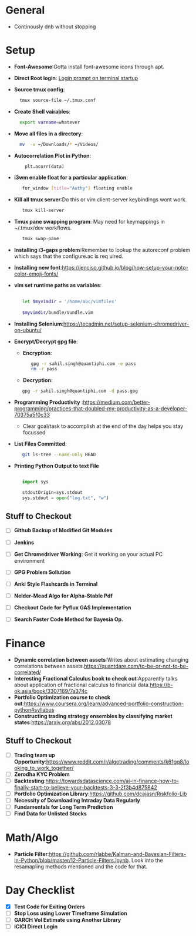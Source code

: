 # General

+ Continously dnb without stopping



# Setup

- **Font-Awesome**:Gotta install font-awesome icons through apt.

- **Direct Root login**: [Login prompt on terminal startup](https://superuser.com/questions/591321/execute-a-command-every-time-terminal-is-open)

- **Source tmux config**:
  ```bash
	tmux source-file ~/.tmux.conf
  ```
- **Create Shell vairables**:
  ```bash
	export varname=whatever
  ```
- **Move all files in a directory**:
  ```bash
	mv  -v ~/Downloads/* ~/Videos/
  ```

- **Autocorrelation Plot in Python**:
  ```python
      plt.acorr(data)
  ```
- **i3wm enable float for a particular application**:
   
  ```bash
     for_window [title="Authy"] floating enable
  ```
- **Kill all tmux server**:Do this or vim client-server keybindings wont work. 

  ```bash
     tmux kill-server
  ```
- **Tmux pane swapping program**: May need for keymappings in ~/.tmux/dev workflows.

  ```bash
     tmux swap-pane 
  ```
- **Installing i3-gaps problem**:Remember to lookup the autoreconf problem which says that the configure.ac is req  uired. 

- **Installing new font**:<https://jenciso.github.io/blog/how-setup-your-noto-color-emoji-fonts/>

- **vim set runtime paths as variables**:
  ```bash
     
     let $myvimdir = '/home/abc/vimfiles'
     
     $myvimdir/bundle/Vundle.vim
  ```
- **Installing Selenium**:<https://tecadmin.net/setup-selenium-chromedriver-on-ubuntu/>

- **Encrypt/Decrypt gpg file**:
  - **Encryption**:
    ```bash
       gpg -r sahil.singh@quantiphi.com -e pass
       rm -r pass
    ```
  - **Decryption**:
   ```bash
      gpg -r sahil.singh@quantiphi.com -d pass.gpg
   ```

- **Programming Productivity** :<https://medium.com/better-programming/practices-that-doubled-my-productivity-as-a-developer-70375a5f0c33>
  - Clear goal/task to accomplish at the end of the day helps you stay focussed

- **List Files Committed**: 
  ```bash
     git ls-tree --name-only HEAD
  ```
- **Printing Python Output to text File**

  ```python

     import sys 

     stdoutOrigin=sys.stdout 
     sys.stdout = open("log.txt", "w")
  ``` 
## Stuff to Checkout

- [ ] **Github Backup of Modified Git Modules**
- [ ] **Jenkins**
- [ ] **Get Chromedriver Working**: Get it working on your actual PC environment  
- [ ] **GPG Problem Sollution**
- [ ] **Anki Style Flashcards in Terminal**
- [ ] **Nelder-Mead Algo for Alpha-Stable Pdf** 
- [ ] **Checkout Code for Pyflux GAS Implementation** 
- [ ] **Search Faster Code Method for Bayesia Op.**


# Finance

- **Dynamic correlation between assets**:Writes about estimating changing correlations between assets.<https://quantdare.com/to-be-or-not-to-be-correlated/>
- **Interesting Fractional Calculus book to check out**:Apparently talks about application of fractional calculus to financial data.<https://b-ok.asia/book/3307169/7a374c>
- **Portfolio Optimization course to check out**:<https://www.coursera.org/learn/advanced-portfolio-construction-python#syllabus>
- **Constructing trading strategy ensembles by classifying market states**:<https://arxiv.org/abs/2012.03078>

## Stuff to Checkout

- [ ] **Trading team up Opportunity**:<https://www.reddit.com/r/algotrading/comments/k61gq8/looking_to_work_together/>
- [ ] **Zerodha KYC Problem**
- [ ] **Backtesting**:<https://towardsdatascience.com/ai-in-finance-how-to-finally-start-to-believe-your-backtests-3-3-2f3b4d875842>
- [ ] **Portfolio Optimization Library**:<https://github.com/dcajasn/Riskfolio-Lib>
- [ ] **Necessity of Downloading Intraday Data Regularly**
- [ ] **Fundamentals for Long Term Prediction**
- [ ] **Find Data for Unlisted Stocks**

# Math/Algo

- **Particle Filter**:<https://github.com/rlabbe/Kalman-and-Bayesian-Filters-in-Python/blob/master/12-Particle-Filters.ipynb>. Look into the resamapling methods mentioned and the code for that.

# Day Checklist


- [x] **Test Code for Exiting Orders**
- [ ] **Stop Loss using Lower Timeframe Simulation**
- [ ] **GARCH Vol Estimate using Another Library**
- [ ] **ICICI Direct Login**
